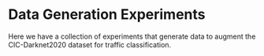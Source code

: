 # Data Generation Experiments

Here we have a collection of experiments that generate data to augment the CIC-Darknet2020 dataset for traffic classification.